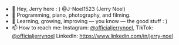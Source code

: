 
- 👋 Hey, Jerry here : ) @J-Noel1523 (Jerry Noel)
- 👀 Programming, piano, photography, and filming.
- 🌱 Learning, growing, improving — you know — the good stuff : )
- 📫 How to reach me: Instagram: [@officialjerrynoel](https://www.instagram.com/officialjerrynoel), TikTok: [@officialjerrynoel](https://www.tiktok.com/@officialjerrynoel) LinkedIn: https://www.linkedin.com/in/jerry-noel
<!---
J-Noel1523/J-Noel1523 is a ✨ special ✨ repository because its `README.md` (this file) appears on your GitHub profile.
You can click the Preview link to take a look at your changes.
--->
